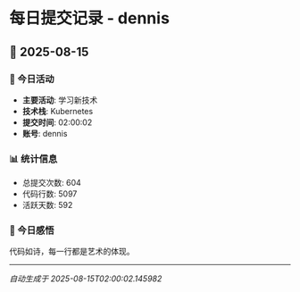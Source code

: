 # 每日提交记录 - dennis

## 📅 2025-08-15

### 🎯 今日活动
- **主要活动**: 学习新技术
- **技术栈**: Kubernetes
- **提交时间**: 02:00:02
- **账号**: dennis

### 📊 统计信息
- 总提交次数: 604
- 代码行数: 5097
- 活跃天数: 592

### 💭 今日感悟
代码如诗，每一行都是艺术的体现。

---
*自动生成于 2025-08-15T02:00:02.145982*
